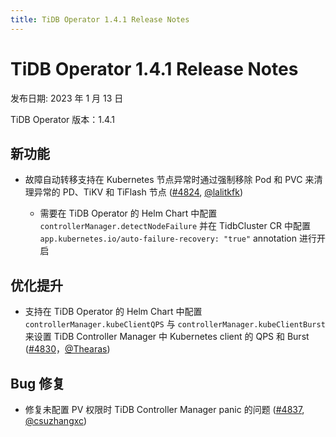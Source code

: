 ```yaml
---
title: TiDB Operator 1.4.1 Release Notes
---
```


# TiDB Operator 1.4.1 Release Notes

发布日期: 2023 年 1 月 13 日

TiDB Operator 版本：1.4.1

## 新功能

- 故障自动转移支持在 Kubernetes 节点异常时通过强制移除 Pod 和 PVC 来清理异常的 PD、TiKV 和 TiFlash 节点 ([#4824](https://github.com/pingcap/tidb-operator/pull/4824), [@lalitkfk](https://github.com/lalitkfk))

    - 需要在 TiDB Operator 的 Helm Chart 中配置 `controllerManager.detectNodeFailure` 并在 TidbCluster CR 中配置 `app.kubernetes.io/auto-failure-recovery: "true"` annotation 进行开启

## 优化提升

- 支持在 TiDB Operator 的 Helm Chart 中配置 `controllerManager.kubeClientQPS` 与 `controllerManager.kubeClientBurst` 来设置 TiDB Controller Manager 中 Kubernetes client 的 QPS 和 Burst ([#4830](https://github.com/pingcap/tidb-operator/pull/4830)，[@Thearas](https://github.com/Thearas))

## Bug 修复

- 修复未配置 PV 权限时 TiDB Controller Manager panic 的问题 ([#4837](https://github.com/pingcap/tidb-operator/pull/4837), [@csuzhangxc](https://github.com/csuzhangxc))
